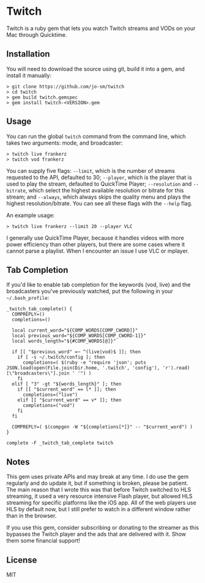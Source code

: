 # Twitch

Twitch is a ruby gem that lets you watch Twitch streams and VODs on your Mac through Quicktime. 

## Installation

You will need to download the source using git, build it into a gem, and install it manually:

```
> git clone https://github.com/jo-sm/twitch
> cd twitch
> gem build twitch.gemspec
> gem install twitch-<VERSION>.gem
```

## Usage

You can run the global `twitch` command from the command line, which takes two arguments: mode, and broadcaster:

```
> twitch live frankerz
> twitch vod frankerz
```

You can supply five flags: `--limit`, which is the number of streams requested to the API, defaulted to 30; `--player`, which is the player that is used to play the stream, defaulted to QuickTime Player; `--resolution` and `--bitrate`, which select the highest available resolution or bitrate for this stream; and `--always`, which always skips the quality menu and plays the highest resolution/bitrate. You can see all these flags with the `--help` flag.

An example usage:

```
> twitch live frankerz --limit 20 --player VLC
```

I generally use QuickTime Player, because it handles videos with more power efficiency than other players, but there are some cases where it cannot parse a playlist. When I encounter an issue I use VLC or mplayer.

## Tab Completion

If you'd like to enable tab completion for the keywords (vod, live) and the broadcasters you've previously watched, put the following in your `~/.bash_profile`:

```
_twitch_tab_complete() {
  COMPREPLY=()
  completions=()

  local current_word="${COMP_WORDS[COMP_CWORD]}"
  local previous_word="${COMP_WORDS[COMP_CWORD-1]}"
  local words_length="${#COMP_WORDS[@]}"

  if [[ "$previous_word" =~ ^(live|vod)$ ]]; then
    if [ -s ~/.twitch/config ]; then
      completions=( $(ruby -e "require 'json'; puts JSON.load(open(File.join(Dir.home, '.twitch', 'config'), 'r').read)[\"broadcasters\"].join ' '") )
    fi
  elif [ "3" -gt "${words_length}" ]; then
    if [[ "$current_word" == l* ]]; then
      completions=("live")
    elif [[ "$current_word" == v* ]]; then
      completions=("vod")
    fi
  fi

  COMPREPLY=( $(compgen -W "${completions[*]}" -- "$current_word") )
}

complete -F _twitch_tab_complete twitch
```

## Notes

This gem uses private APIs and may break at any time. I do use the gem regularly and do update it, but if something is broken, please be patient. The main reason that I wrote this was that before Twitch switched to HLS streaming, it used a very resource intensive Flash player, but allowed HLS streaming for specific platforms like the iOS app. All of the web players use HLS by default now, but I still prefer to watch in a different window rather than in the browser.

If you use this gem, consider subscribing or donating to the streamer as this bypasses the Twitch player and the ads that are delivered with it. Show them some financial support!

## License

MIT
